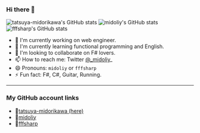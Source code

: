### Hi there 👋

![tatsuya-midorikawa's GitHub stats](https://github-readme-stats.vercel.app/api?username=tatsuya-midorikawa&show_icons=true&theme=flag-india)
![midoliy's GitHub stats](https://github-readme-stats.vercel.app/api?username=Midoliy&show_icons=true&theme=vue)
![fffsharp's GitHub stats](https://github-readme-stats.vercel.app/api?username=fffsharp&show_icons=true&theme=vue)

- 🔭 I'm currently working on web engineer.
- 🌱 I'm currently learning functional programming and English.
- 👯 I'm looking to collaborate on F# lovers.
- 📫 How to reach me: Twitter [@_midoliy](https://twitter.com/_midoliy_)_
- 😄 Pronouns: `midoliy` or `fffsharp`
- ⚡ Fun fact: F#, C#, Guitar, Running.

---  
### My GitHub account links

- 🔗[tatsuya-midorikawa (here)](https://github.com/tatsuya-midorikawa)
- 🔗[midoliy](https://github.com/Midoliy)
- 🔗[fffsharp](https://github.com/fffsharp)
